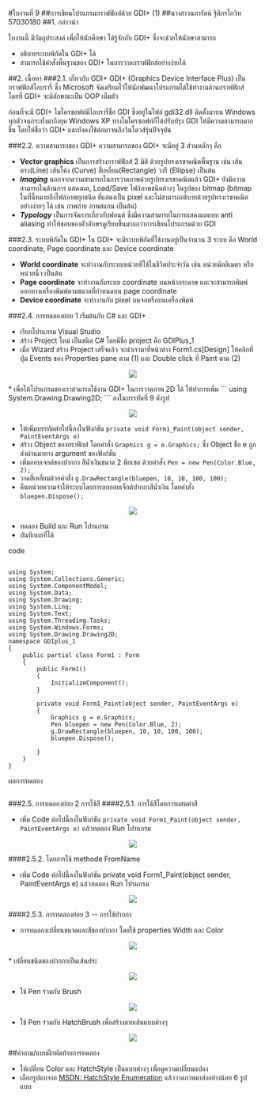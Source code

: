 #ใบงานที่ 9
##การเขียนโปรแกรมกราฟฟิกส์ด้วย GDI+ (1)
##นางสาวนภารัตน์ ฐิติกรโกวิท 57030180
##1.	กล่าวนำ

ใบงานนี้ มีวัตถุประสงค์ เพื่อให้นักศึกษา ได้รู้จักกับ GDI+ ซึ่งจะช่วยให้นักษาสามารถ

* อธิบายระบบพิกัดใน  GDI+ ได้
* สามารถใช้คำสั่งพื้นฐานของ GDI+ ในการวาดกราฟฟิกส์อย่างง่ายได้

##2.	เนื้อหา
###2.1.	เกี่ยวกับ GDI+
GDI+ (Graphics Device Interface Plus) เป็นกราฟฟิกส์ไลบรารี่ ซึ่ง Microsoft จัดเตรียมไว้ให้นักพัฒนาโปรแกรมได้ใช้ทำงานด้านกราฟฟิกส์ โดยที่ GDI+ จะมีลักษณะเป็น OOP เต็มตัว 

ก่อนที่จะมี GDI+ ไมโครซอฟท์มีไลบรารี่ชื่อ GDI ซึ่งอยู่ในไฟล์ gdi32.dll ติดตั้งมาบน Windows ทุกตัวจนกระทั่งมาถึงยุค Windows XP ทางไมโครซอฟท์ก็ได้ปรับปรุง GDI ให้มีความสามารถมากขึ้น โดยให้ชื่อว่า GDI+ และยังคงใช้ต่อมาจนถึงวินโดวส์รุ่นปัจจุบัน

###2.2.	ความสามารถของ GDI+ 
ความสามารถของ GDI+ จะมีอยู่ 3 ส่วนหลักๆ คือ
* **Vector graphics** เป็นการสร้างกราฟฟิกส์ 2 มิติ ด้วยรูปทรงเรขาคณิตพื้นฐาน เช่น เส้นตรง(Line) เส้นโค้ง (Curve)  สี่เหลี่ยม(Rectangle) วงรี (Ellipse) เป็นต้น 
* ***Imaging*** นอกจากความสามารถในการวาดภาพด้วยรูปทรงเรขาคณิตแล้ว GDI+ ยังมีความสามารถในด้านการ แสดงผล, Load/Save ไฟล์ภาพชนิดต่างๆ ในรูปของ bitmap (bitmap ในที่นี้หมายถึงไฟล์ภาพทุกชนิด ที่แสดงเป็น pixel และไม่สามารถอธิบายด้วยรูปทรงเรขาคณิตอย่างง่ายๆ ได้ เช่น ภาพถ่าย ภาพสแกน เป็นต้น)  
* ***Typology*** เป็นการจัดการเกี่ยวกับฟอนต์ ซึ่งมีความสามารถในการแสดงผลแบบ anti aliasing ทำให้ขอบของตัวอักษรดูเรียบขึ้นมากกว่าการเขียนโปรแกรมด้วย GDI 

###2.3.	ระบบพิกัดใน GDI+
ใน GDI+ จะมีระบบพิกัดที่ใช้งานอยู่เป็นจำนวน 3 ระบบ คือ World coordinate, Page coordinate และ Device coordinate

* **World coordinate** จะทำงานกับระบบหน่วยที่ใช้ในชีวิตประจำวัน เช่น หน่วยมิลลิเมตร หรือ หน่วยนิ้ว เป็นต้น
* **Page coordinate** จะทำงานกับระบบ coordinate บนหน้ากระดาษ และจะสามารถพิมพ์ออกทางเครื่องพิมพ์ตามขนาดที่กำหนดบน page coordinate
* **Device coordinate** จะทำงานกับ pixel บนจอหรือบนเครื่องพิมพ์

###2.4.	การทดลองย่อย 1   เริ่มต้นกับ C# และ GDI+
* เรียกโปรแกรม Visual Studio
 * สร้าง Project ใหม่ เป็นชนิด C# โดยมีชื่อ project คือ GDIPlus_1
* เมื่อ Wizard สร้าง Project เสร็จแล้ว จะนำเรามาที่หน้าต่าง Form1.cs[Design] ให้คลิกที่ปุ่ม Events ของ Properties pane ตาม (1) และ Double click ที่ Paint ตาม (2)

<p align="center">
<img src="https://github.com/Desktop-Programming-Lab-2559/LAB-09/blob/master/imgs/lab9-1.png">
</p> 
* เพื่อให้โปรแกรมของเราสามารถใช้งาน GDI+ ในการวาดภาพ 2D ได้ ให้ทำการเพิ่ม ```  using System.Drawing.Drawing2D; ``` ลงในบรรทัดที่ 9 ดังรูป 
<p align="center">
<img src="https://github.com/Desktop-Programming-Lab-2559/LAB-09/blob/master/imgs/lab9-2.png">
</p> 

* ให้เพิ่มบรรทัดต่อไปนี้ลงในฟังก์ชัน ```private void Form1_Paint(object sender, PaintEventArgs e)```
 * สร้าง Object ของกราฟิกส์ โดยคำสั่ง  ```Graphics g = e.Graphics;``` ซึ่ง Object ชื่อ e ถูกส่งผ่านมาทาง argument ของฟังก์ชัน
 * เพิ่มออบเจกต์ของปากกา สีน้ำเงินขนาด 2 พิกเซล ด้วยคำสั่ง ```Pen = new Pen(Color.Blue, 2);```
 * วาดสี่เหลี่ยมด้วยคำสั่ง ```g.DrawRectangle(bluepen, 10, 10, 100, 100);```
 * คืนหน่วยความจำให้ระบบโดยการลบออบเจ็กต์ปากกาสีน้ำเงิน โดยคำสั่ง ```bluepen.Dispose();```

<p align="center">
<img src="https://github.com/Desktop-Programming-Lab-2559/LAB-09/blob/master/imgs/lab9-3.png">
</p> 
 
 * ทดลอง Build และ Run โปรแกรม
 * บันทึกผลที่ได้
 
 
 
code
```
 
using System;
using System.Collections.Generic;
using System.ComponentModel;
using System.Data;
using System.Drawing;
using System.Linq;
using System.Text;
using System.Threading.Tasks;
using System.Windows.Forms;
using System.Drawing.Drawing2D;
namespace GDIplus_1
{
    public partial class Form1 : Form
    {
        public Form1()
        {
            InitializeComponent();
        }

        private void Form1_Paint(object sender, PaintEventArgs e)
        {
            Graphics g = e.Graphics;
            Pen bluepen = new Pen(Color.Blue, 2);
            g.DrawRectangle(bluepen, 10, 10, 100, 100);
            bluepen.Dispose();

        }
    }
}
```
ผลการทดลอง


![]()

###2.5.	การทดลองย่อย 2  การใช้สี
####2.5.1.	การใช้สีโดยการผสมค่าสี
* เพิ่ม Code ต่อไปนี้ลงในฟังก์ชัน ```private void Form1_Paint(object sender, PaintEventArgs e)``` แล้วทดลอง Run โปรแกรม

<p align="center">
<img src="https://github.com/Desktop-Programming-Lab-2559/LAB-09/blob/master/imgs/lab9-4.png">
</p> 
 
####2.5.2.	โดยการใช้ methode FromName 
* เพิ่ม Code ต่อไปนี้ลงในฟังก์ชัน private void Form1_Paint(object sender, PaintEventArgs e) แล้วทดลอง Run โปรแกรม
 <p align="center">
<img src="https://github.com/Desktop-Programming-Lab-2559/LAB-09/blob/master/imgs/lab9-5.png">
</p> 

####2.5.3. การทดลองย่อย 3  -- การใช้ปากกา
* การทดลองเปลี่ยนขนาดและสีของปากกา โดยใช้ properties Width และ Color
<p align="center">
<img src="https://github.com/Desktop-Programming-Lab-2559/LAB-09/blob/master/imgs/lab9-6.png">
</p> 
* เปลี่ยนชนิดของปากกาเป็นเส้นประ
<p align="center">
<img src="https://github.com/Desktop-Programming-Lab-2559/LAB-09/blob/master/imgs/lab9-7.png">
</p> 

* ใช้ Pen ร่วมกับ Brush  
 <p align="center">
<img src="https://github.com/Desktop-Programming-Lab-2559/LAB-09/blob/master/imgs/lab9-8.png">
</p> 

* ใช้ Pen ร่วมกับ HatchBrush  เพื่อสร้างลายเส้นแบบต่างๆ
 <p align="center">
<img src="https://github.com/Desktop-Programming-Lab-2559/LAB-09/blob/master/imgs/lab9-9.png">
</p> 
 

##คำถาม/แบบฝึกหัดท้ายการทดลอง
* ให้เปลี่ยน Color และ HatchStyle เป็นแบบต่างๆ เพื่อดูความเปลี่ยนแปลง 
 * เลือกรูปแบจาก [MSDN: HatchStyle Enumeration](https://msdn.microsoft.com/en-us/library/system.drawing.drawing2d.hatchstyle(v=vs.110).aspx) แล้ววาดภาพมาส่งอย่างน้อย 6 รูปแบบ 
